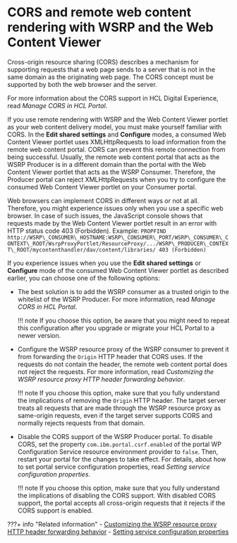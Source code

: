 # CORS and remote web content rendering with WSRP and the Web Content Viewer

Cross-origin resource sharing \(CORS\) describes a mechanism for supporting requests that a web page sends to a server that is not in the same domain as the originating web page. The CORS concept must be supported by both the web browser and the server.

For more information about the CORS support in HCL Digital Experience, read *Manage CORS in HCL Portal*.

If you use remote rendering with WSRP and the Web Content Viewer portlet as your web content delivery model, you must make yourself familiar with CORS. In the **Edit shared settings** and **Configure** modes, a consumed Web Content Viewer portlet uses XMLHttpRequests to load information from the remote web content portal. CORS can prevent this remote connection from being successful. Usually, the remote web content portal that acts as the WSRP Producer is in a different domain than the portal with the Web Content Viewer portlet that acts as the WSRP Consumer. Therefore, the Producer portal can reject XMLHttpRequests when you try to configure the consumed Web Content Viewer portlet on your Consumer portal.

Web browsers can implement CORS in different ways or not at all. Therefore, you might experience issues only when you use a specific web browser. In case of such issues, the JavaScript console shows that requests made by the Web Content Viewer portlet result in an error with HTTP status code 403 \(Forbidden\). Example: `PROPFIND http://WSRP\_CONSUMER\_HOSTNAME:WSRP\_CONSUMER\_PORT/WSRP\_CONSUMER\_CONTEXT\_ROOT/WsrpProxyPortlet/ResourceProxy/.../WSRP\_PRODUCER\_CONTEXT\_ROOT/mycontenthandler/dav/content/libraries/ 403 (Forbidden)`

If you experience issues when you use the **Edit shared settings** or **Configure** mode of the consumed Web Content Viewer portlet as described earlier, you can choose one of the following options:

-   The best solution is to add the WSRP consumer as a trusted origin to the whitelist of the WSRP Producer. For more information, read *Manage CORS in HCL Portal*.

    !!! note
        If you choose this option, be aware that you might need to repeat this configuration after you upgrade or migrate your HCL Portal to a newer version.

-   Configure the WSRP resource proxy of the WSRP consumer to prevent it from forwarding the `Origin` HTTP header that CORS uses. If the requests do not contain the header, the remote web content portal does not reject the requests. For more information, read *Customizing the WSRP resource proxy HTTP header forwarding behavior*.

    !!! note
        If you choose this option, make sure that you fully understand the implications of removing the `Origin` HTTP header. The target server treats all requests that are made through the WSRP resource proxy as same-origin requests, even if the target server supports CORS and normally rejects requests from that domain.

-   Disable the CORS support of the WSRP Producer portal. To disable CORS, set the property `com.ibm.portal.csrf.enabled` of the portal WP Configuration Service resource environment provider to `false`. Then, restart your portal for the changes to take effect. For details, about how to set portal service configuration properties, read *Setting service configuration properties*.

    !!! note
        If you choose this option, make sure that you fully understand the implications of disabling the CORS support. With disabled CORS support, the portal accepts all cross-origin requests that it rejects if the CORS support is enabled.



???+ info "Related information"
    - [Customizing the WSRP resource proxy HTTP header forwarding behavior](../../../../extend_dx/development_tools/wsrp/portal_wsrp_consumer/customizing_wsrp_cfg_consumer_portal/customizing_wsrp_resource_proxy/wsrpt_cons_cust_resproxy_frwrd.md)
    - [Setting service configuration properties](../../../../deployment/manage/config_portal_behavior/service_config_properties/)

